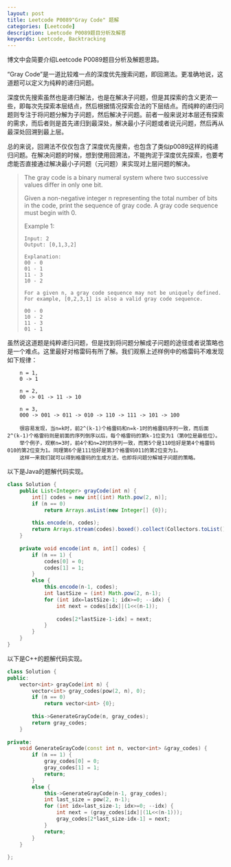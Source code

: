 ```yaml
---
layout: post
title: Leetcode P0089"Gray Code" 题解
categories: [Leetcode]
description: Leetcode P0089题目分析及解答
keywords: Leetcode, Backtracking
---
```


博文中会简要介绍Leetcode P0089题目分析及解题思路。

“Gray Code”是一道比较难一点的深度优先搜索问题，即回溯法。更准确地说，这道题可以定义为纯粹的递归问题。

深度优先搜索虽然也是递归解法，也是在解决子问题，但是其探索的含义更浓一些，即每次先探索本层结点，然后根据情况探索合法的下层结点。而纯粹的递归问题则专注于将问题分解为子问题，然后解决子问题。前者一般来说对本层还有探索的需求，而后者则是首先递归到最深处，解决最小子问题或者说元问题，然后再从最深处回溯到最上层。

总的来说，回溯法不仅仅包含了深度优先搜索，也包含了类似p0089这样的纯递归问题。在解决问题的时候，想到使用回溯法，不能拘泥于深度优先探索，也要考虑能否直接通过解决最小子问题（元问题）来实现对上层问题的解决。

> The gray code is a binary numeral system where two successive values differ in only one bit.
> 
> Given a non-negative integer n representing the total number of bits in the code, print the sequence of gray code. A gray code sequence must begin with 0.
> 
> Example 1:
> ```
> Input: 2
> Output: [0,1,3,2]
> 
> Explanation:
> 00 - 0
> 01 - 1
> 11 - 3
> 10 - 2
> 
> For a given n, a gray code sequence may not be uniquely defined.
> For example, [0,2,3,1] is also a valid gray code sequence.
> 
> 00 - 0
> 10 - 2
> 11 - 3
> 01 - 1
> ```

虽然说这道题是纯粹递归问题，但是找到将问题分解成子问题的途径或者说策略也是一个难点。这里最好对格雷码有所了解。我们观察上述样例中的格雷码不难发现如下规律：

```
    n = 1,
    0 -> 1

    n = 2,
    00 -> 01 -> 11 -> 10

    n = 3,
    000 -> 001 -> 011 -> 010 -> 110 -> 111 -> 101 -> 100

    很容易发现，当n=k时，前2^(k-1)个格雷码和n=k-1时的格雷码序列一致，而后面2^(k-1)个格雷码则是前面的序列倒序以后，每个格雷码的第k-1位变为1（第0位是最低位）。  
    举个例子，观察n=3时，前4个和n=2时的序列一致，而第5个是110恰好是第4个格雷码010的第2位变为1。同理第6个是111恰好是第3个格雷码011的第2位变为1。
    这样一来我们就可以得到格雷码的生成方法，也即将问题分解城子问题的策略。
```

以下是Java的题解代码实现。
```java
class Solution {
    public List<Integer> grayCode(int n) {
        int[] codes = new int[(int) Math.pow(2, n)];
        if (n == 0)
            return Arrays.asList(new Integer[] {0});
        
        this.encode(n, codes);
        return Arrays.stream(codes).boxed().collect(Collectors.toList());
    }
    
    private void encode(int n, int[] codes) {
        if (n == 1) {
            codes[0] = 0;
            codes[1] = 1;
        }
        else {
            this.encode(n-1, codes);
            int lastSize = (int) Math.pow(2, n-1);
            for (int idx=lastSize-1; idx>=0; --idx) {
                int next = codes[idx]|(1<<(n-1));
                
                codes[2*lastSize-1-idx] = next;
            }
        }
    }
}
```

以下是C++的题解代码实现。
```cpp
class Solution {
public:
    vector<int> grayCode(int n) {
        vector<int> gray_codes(pow(2, n), 0);
        if (n == 0)
            return vector<int> {0};
        
        this->GenerateGrayCode(n, gray_codes);
        return gray_codes;
    }
    
private:
    void GenerateGrayCode(const int n, vector<int> &gray_codes) {
        if (n == 1) {
            gray_codes[0] = 0;
            gray_codes[1] = 1;
            return;
        }
        else {
            this->GenerateGrayCode(n-1, gray_codes);
            int last_size = pow(2, n-1);
            for (int idx=last_size-1; idx>=0; --idx) {
                int next = (gray_codes[idx]|(1L<<(n-1)));
                gray_codes[2*last_size-idx-1] = next;
            }
            return;
        }
    }
    
};
```